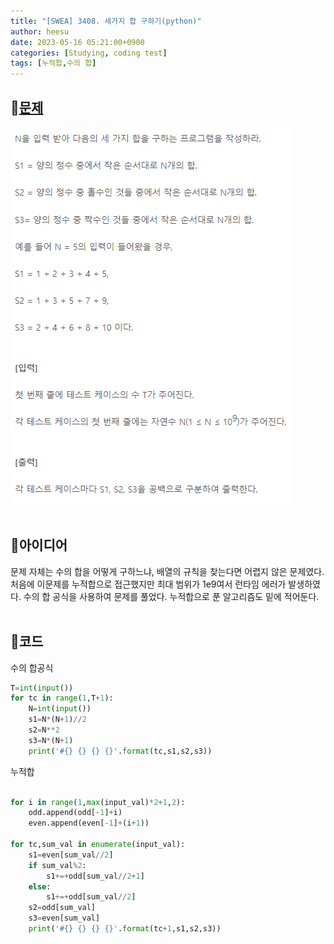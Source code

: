 ```yaml
---
title: "[SWEA] 3408. 세가지 합 구하기(python)"
author: heesu
date: 2023-05-16 05:21:00+0900
categories: [Studying, coding test]
tags: [누적합,수의 합]
---
```



## 📌[문제](https://swexpertacademy.com/main/code/problem/problemDetail.do?problemLevel=3&contestProbId=AWEbPukqySUDFAWs&categoryId=AWEbPukqySUDFAWs&categoryType=CODE&problemTitle=&orderBy=PASS_RATE&selectCodeLang=PYTHON&select-1=3&pageSize=10&pageIndex=11)

![Alt text](https://github.com/skagmltn7/practice_coding_test/blob/main/SWEA/img/problem_3408.PNG?raw=true)
<br><br>

## 💪아이디어<br>
문제 자체는 수의 합을 어떻게 구하느냐, 배열의 규칙을 찾는다면 어렵지 않은 문제였다. 처음에 이문제를 누적합으로 접근했지만 최대 범위가 1e9여서 런타임 에러가 발생하였다.  수의 합 공식을 사용하여 문제를 풀었다. 누적합으로 푼 알고리즘도 밑에 적어둔다. <br><br>
## 🥂코드
수의 합공식
```python
T=int(input())
for tc in range(1,T+1):
    N=int(input())
    s1=N*(N+1)//2
    s2=N**2
    s3=N*(N+1)
    print('#{} {} {} {}'.format(tc,s1,s2,s3))
```
누적합
```python

for i in range(1,max(input_val)*2+1,2):
    odd.append(odd[-1]+i)
    even.append(even[-1]+(i+1))

for tc,sum_val in enumerate(input_val):
    s1=even[sum_val//2]
    if sum_val%2:
        s1+=+odd[sum_val//2+1]
    else:
        s1+=+odd[sum_val//2]
    s2=odd[sum_val]
    s3=even[sum_val]
    print('#{} {} {} {}'.format(tc+1,s1,s2,s3))
```
